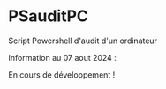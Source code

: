 # PSauditPC
Script Powershell d'audit d'un ordinateur

Information au 07 aout 2024 :

En cours de développement !
